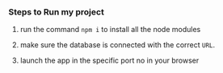 ### Steps to Run my project

1. run the command `npm i` to install all the node modules
2. make sure the database is connected with the correct `URL`.

3. launch the app in the specific port no in your browser
